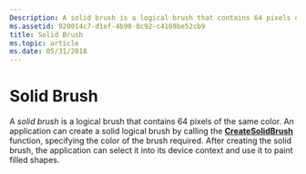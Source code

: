 ```yaml
---
Description: A solid brush is a logical brush that contains 64 pixels of the same color.
ms.assetid: 920014c7-d1ef-4b98-8c92-c4169be52cb9
title: Solid Brush
ms.topic: article
ms.date: 05/31/2018
---
```


# Solid Brush

A *solid brush* is a logical brush that contains 64 pixels of the same color. An application can create a solid logical brush by calling the [**CreateSolidBrush**](/windows/desktop/api/Wingdi/nf-wingdi-createsolidbrush) function, specifying the color of the brush required. After creating the solid brush, the application can select it into its device context and use it to paint filled shapes.

 

 



